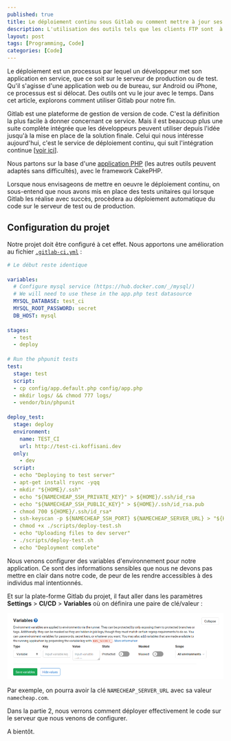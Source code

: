 ```yaml
---
published: true
title: Le déploiement continu sous Gitlab ou comment mettre à jour ses applications de manière élégante -- Partie 1 
description: L'utilisation des outils tels que les clients FTP sont  à prohiber lorsqu'on veut déployer son application ?
layout: post
tags: [Programming, Code]
categories: [Code]
---
```

Le déploiement est un processus par lequel un développeur met son application en service, que ce soit sur le serveur de production ou de test. Qu'il s'agisse d'une application web ou de bureau, sur Android ou iPhone, ce processus est si délocat. Des outils ont vu le jour avec le temps. Dans cet article, explorons comment utiliser Gitlab pour notre fin. <!--more-->

Gitlab est une plateforme de gestion de version de code. C'est la définition la plus facile à donner concernant ce service. Mais il est beaucoup plus une suite complète intégrée que les développeurs peuvent utiliser depuis l'idée jusqu'à la mise en place de la solution finale. Celui qui nous intéresse aujourd'hui, c'est le service de déploiement continu, qui suit l'intégration continue [[voir ici](https://code.koffisani.dev/code/2019/07/23/cakephp3-gitlab-ci.html)].

Nous partons sur la base d'une [application PHP](https://gitlab.com/koffisani/test-ci) (les autres outils peuvent adaptés sans difficultés), avec le framework CakePHP.

Lorsque nous envisageons de mettre en oeuvre le déploiement continu, on sous-entend que nous avons mis en place des tests unitaires qui lorsque Gitlab les réalise avec succès, procèdera au déploiement automatique du code sur le serveur de test ou de production.


## Configuration du projet

Notre projet doit être configuré à cet effet. Nous apportons une amélioration au fichier [`.gitlab-ci.yml`](https://gitlab.com/koffisani/test-ci/blob/b1d787fba7c3977ec549158b864a7ded81521ea6/.gitlab-ci.yml) : 
```yml
# Le début reste identique

variables:
  # Configure mysql service (https://hub.docker.com/_/mysql/)
  # We will need to use these in the app.php test datasource
  MYSQL_DATABASE: test_ci
  MYSQL_ROOT_PASSWORD: secret
  DB_HOST: mysql

stages:
  - test
  - deploy

# Run the phpunit tests
test:
  stage: test
  script:
  - cp config/app.default.php config/app.php
  - mkdir logs/ && chmod 777 logs/
  - vendor/bin/phpunit

deploy_test:
  stage: deploy
  environment:
    name: TEST_CI
    url: http://test-ci.koffisani.dev
  only:
    - dev
  script:
  - echo "Deploying to test server"
  - apt-get install rsync -yqq
  - mkdir "${HOME}/.ssh"
  - echo "${NAMECHEAP_SSH_PRIVATE_KEY}" > ${HOME}/.ssh/id_rsa
  - echo "${NAMECHEAP_SSH_PUBLIC_KEY}" > ${HOME}/.ssh/id_rsa.pub
  - chmod 700 ${HOME}/.ssh/id_rsa*
  - ssh-keyscan -p ${NAMECHEAP_SSH_PORT} ${NAMECHEAP_SERVER_URL} > "${HOME}/.ssh/known_hosts"
  - chmod +x ./scripts/deploy-test.sh
  - echo "Uploading files to dev server"
  - ./scripts/deploy-test.sh
  - echo "Deployment complete"
```

Nous venons configurer des variables d'environnement pour notre application. Ce sont des informations sensibles que nous ne devons pas mettre en clair dans notre code, de peur de les rendre accessibles à des individus mal intentionnés. 

Et sur la plate-forme Gitlab du projet, il faut aller dans les paramètres **Settings** > **CI/CD** > **Variables** où on définira une paire de clé/valeur :

<img class="img-fluid" src="/img/CI-CD-variables.png" alt="Variables d'environnement CI/CD sur Gitlab"/>

Par exemple, on pourra avoir la clé `NAMECHEAP_SERVER_URL` avec sa valeur `namecheap.com`.

Dans la partie 2, nous verrons comment déployer effectivement le code sur le serveur que nous venons de configurer.

A bientôt.